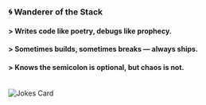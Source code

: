 
### 🌀 Wanderer of the Stack

<!-- <img height="150px" src="https://github-readme-stats.vercel.app/api/top-langs/?username=vhurryharry&layout=compact&theme=monokai&private=true"> -->
  
#### > Writes code like poetry, debugs like prophecy.  
#### > Sometimes builds, sometimes breaks — always ships.  
#### > Knows the semicolon is optional, but chaos is not.
<br/>
<img src="https://readme-jokes.vercel.app/api" alt="Jokes Card" />
